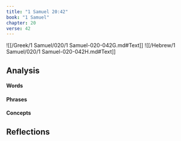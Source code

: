 ```yaml
---
title: "1 Samuel 20:42"
book: "1 Samuel"
chapter: 20
verse: 42
---
```

![[/Greek/1 Samuel/020/1 Samuel-020-042G.md#Text]]
![[/Hebrew/1 Samuel/020/1 Samuel-020-042H.md#Text]]

## Analysis

#### Words

#### Phrases

#### Concepts

## Reflections
